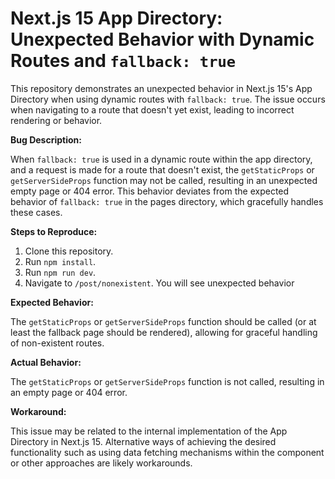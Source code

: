 # Next.js 15 App Directory: Unexpected Behavior with Dynamic Routes and `fallback: true`

This repository demonstrates an unexpected behavior in Next.js 15's App Directory when using dynamic routes with `fallback: true`.  The issue occurs when navigating to a route that doesn't yet exist, leading to incorrect rendering or behavior.

**Bug Description:**

When `fallback: true` is used in a dynamic route within the app directory, and a request is made for a route that doesn't exist, the `getStaticProps` or `getServerSideProps` function may not be called, resulting in an unexpected empty page or 404 error. This behavior deviates from the expected behavior of `fallback: true` in the pages directory, which gracefully handles these cases.

**Steps to Reproduce:**

1. Clone this repository.
2. Run `npm install`.
3. Run `npm run dev`.
4. Navigate to `/post/nonexistent`. You will see unexpected behavior

**Expected Behavior:**

The `getStaticProps` or `getServerSideProps` function should be called (or at least the fallback page should be rendered), allowing for graceful handling of non-existent routes.

**Actual Behavior:**

The `getStaticProps` or `getServerSideProps` function is not called, resulting in an empty page or 404 error.

**Workaround:**

This issue may be related to the internal implementation of the App Directory in Next.js 15.  Alternative ways of achieving the desired functionality such as using data fetching mechanisms within the component or other approaches are likely workarounds.